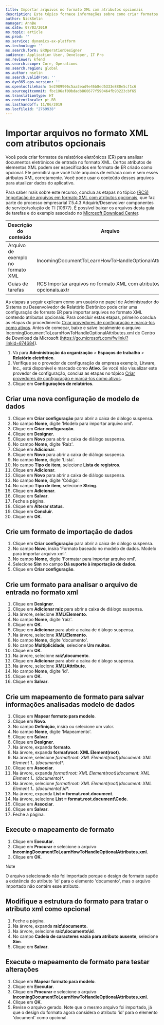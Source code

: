 ```yaml
---
title: Importar arquivos no formato XML com atributos opcionais
description: Este tópico fornece informações sobre como criar formatos de ER que especificam atributos XML para analisar documentos eletrônicos de entrada no formato XML.
author: NickSelin
manager: AnnBe
ms.date: 07/03/2019
ms.topic: article
ms.prod: ''
ms.service: dynamics-ax-platform
ms.technology: ''
ms.search.form: EROperationDesigner
audience: Application User, Developer, IT Pro
ms.reviewer: kfend
ms.search.scope: Core, Operations
ms.search.region: global
ms.author: nselin
ms.search.validFrom: ''
ms.dyn365.ops.version: ''
ms.openlocfilehash: 5e2989906c5aa3ead9e46b8ed5333e880e5cf1c6
ms.sourcegitcommit: fbc106af09bdadb860677f590464fb93223cbf65
ms.translationtype: HT
ms.contentlocale: pt-BR
ms.lasthandoff: 11/06/2019
ms.locfileid: "2769938"
---
```

# <a name="import-files-in-xml-format-with-optional-attributes"></a>Importar arquivos no formato XML com atributos opcionais

Você pode criar formatos de relatórios eletrônicos (ER) para analisar documentos eletrônicos de entrada no formato XML. Certos atributos de elementos XML podem ser especificados em formato de ER criado como opcional. Ele permitirá que você trate arquivos de entrada com e sem esses atributos XML corretamente. Você pode usar o conteúdo desses arquivos para atualizar dados do aplicativo.

Para saber mais sobre este recurso, conclua as etapas no tópico [(RCS) Importação de arquivos em formato XML com atributos opcionais](tasks/import-files-xml-format-optional-attributes.md), que faz parte do processo empresarial 7.5.4.3 Adquirir/Desenvolver componentes de serviço/solução de TI (10677). É possível baixar os arquivos desta guia de tarefas e do exemplo associado no [Microsoft Download Center](https://go.microsoft.com/fwlink/?linkid=874684).


| Descrição do conteúdo       | Arquivo                                                         |
|---------------------------|--------------------------------------------------------------|
| Arquivo de exemplo no formato XML | IncomingDocumentToLearnHowToHandleOptionalAttributes.xml     |
| Guias de tarefas                | RCS Importar arquivos no formato XML com atributos opcionais.axtr |


As etapas a seguir explicam como um usuário no papel de Administrador do Sistema ou Desenvolvedor de Relatório Eletrônico pode criar uma configuração de formato ER para importar arquivos no formato XML contendo atributos opcionais. Para concluir estas etapas, primeiro conclua as etapas do procedimento [Criar provedores de configuração e marcá-los como ativos](tasks/er-configuration-provider-mark-it-active-2016-11.md). Antes de começar, baixe e salve localmente o arquivo IncomingDocumentToLearnHowToHandleOptionalAttributes.xml do Centro de Download da Microsoft (https://go.microsoft.com/fwlink/?linkid=874684).

1. Vá para **Administração da organização** > **Espaços de trabalho** > **Relatório eletrônico**.
2. Verifique se o provedor de configuração da empresa exemplo, Litware, Inc., está disponível e marcado como **Ativo**. Se você não visualizar este provedor de configuração, conclua as etapas no tópico [Criar provedores de configuração e marcá-los como ativos](tasks/er-configuration-provider-mark-it-active-2016-11.md).
3. Clique em **Configurações de relatórios**.

## <a name="create-a-new-data-model-configuration"></a>Criar uma nova configuração de modelo de dados
1. Clique em **Criar configuração** para abrir a caixa de diálogo suspensa.
2. No campo **Nome**, digite 'Modelo para importar arquivo xml'.
3. Clique em **Criar configuração**.
4. Clique em **Designer**.
5. Clique em **Novo** para abrir a caixa de diálogo suspensa.
6. No campo **Nome**, digite 'Raiz'.
7. Clique em **Adicionar**.
8. Clique em **Novo** para abrir a caixa de diálogo suspensa.
9. No campo **Nome**, digite 'Lista'.
10. No campo **Tipo de item**, selecione **Lista de registros**.
11. Clique em **Adicionar**.
12. Clique em **Novo** para abrir a caixa de diálogo suspensa.
13. No campo **Nome**, digite 'Código'.
14. No campo **Tipo de item**, selecione **String**.
15. Clique em **Adicionar**.
16. Clique em **Salvar**.
17. Feche a página.
18. Clique em **Alterar status**.
19. Clique em **Concluir**.
20. Clique em **OK**.

## <a name="create-a-format-for-data-import"></a>Crie um formato de importação de dados
1. Clique em **Criar configuração** para abrir a caixa de diálogo suspensa.
2. No campo **Novo**, insira 'Formato baseado no modelo de dados. Modelo para importar arquivo xml'.
3. No campo **Nome**, digite 'Formatar para importar arquivo xml'. 
4. Selecione **Sim** no campo **Dá suporte à importação de dados**.
5. Clique em **Criar configuração**.

## <a name="design-a-format-to-parse-incoming-file-in-xml-format"></a>Crie um formato para analisar o arquivo de entrada no formato xml
1. Clique em **Designer**.
2. Clique em **Adicionar raiz** para abrir a caixa de diálogo suspensa.
3. Na árvore, selecione **XML\Elemento**.
4. No campo **Nome**, digite 'raiz'.
5. Clique em **OK**.
6. Clique em **Adicionar** para abrir a caixa de diálogo suspensa.
7. Na árvore, selecione **XML\Elemento**.
8. No campo **Nome**, digite 'documento'.
9. No campo **Multiplicidade**, selecione **Um muitos**.
10. Clique em **OK**.
11. Na árvore, selecione **raiz\documento**.
12. Clique em **Adicionar** para abrir a caixa de diálogo suspensa.
13. Na árvore, selecione **XML\Attribute**.
14. No campo **Nome**, digite 'id'.
15. Clique em **OK**.
16. Clique em **Salvar**.

## <a name="design-a-format-mapping-to-save-parsed-information-to-data-model"></a>Crie um mapeamento de formato para salvar informações analisadas modelo de dados
1.  Clique em **Mapear formato para modelo**.
2.  Clique em **Novo**.
3.  No campo **Definição**, insira ou selecione um valor.
4.  No campo **Nome**, digite 'Mapeamento'.
5.  Clique em **Salvar**.
6.  Clique em **Designer**.
7.  Na árvore, expanda **formato**.
8.  Na árvore, expanda **format\root: XML Element(root)**.
9.  Na árvore, selecione **format\root: XML Element(root)\document: XML Element 1..* (documento)**.
10. Clique em **Associar**.
11. Na árvore, expanda **format\root: XML Element(root)\document: XML Element 1..* (documento)**.
12. Na árvore, selecione **format\root: XML Element(root)\document: XML Element 1..* (documento)\id**.
13. Na árvore, expanda **List = format.root.document**.
14. Na árvore, selecione **List = format.root.document\Code**.
15. Clique em **Associar**.
16. Clique em **Salvar**.
17. Feche a página.

## <a name="run-format-mapping"></a>Execute o mapeamento de formato
1. Clique em **Executar**.
2. Clique em **Procurar** e selecione o arquivo **IncomingDocumentToLearnHowToHandleOptionalAttributes.xml**.
3. Clique em **OK**.

> [!NOTE]
> O arquivo selecionado não foi importado porque o design de formato supõe a existência do atributo 'id' para o elemento 'documento', mas o arquivo importado não contém esse atributo.

## <a name="modify-format-structure-to-handle-xml-attribute-as-optional"></a>Modifique a estrutura do formato para tratar o atributo xml como opcional
1. Feche a página.
2. Na árvore, expanda **raiz\documento**.
3. Na árvore, selecione **raiz\documento\id**.
4. No campo **Cadeia de caracteres vazia para atributo ausente**, selecione **Sim**.
5. Clique em **Salvar**.

## <a name="run-format-mapping-to-test-changes"></a>Execute o mapeamento de formato para testar alterações
1. Clique em **Mapear formato para modelo**.
2. Clique em **Executar**.
3. Clique em **Procurar** e selecione o arquivo **IncomingDocumentToLearnHowToHandleOptionalAttributes.xml**.
4. Clique em **OK**.
5. Revise o arquivo gerado. Note que o mesmo arquivo foi importado, já que o design do formato agora considera o atributo 'id' para o elemento 'document' como opcional.
